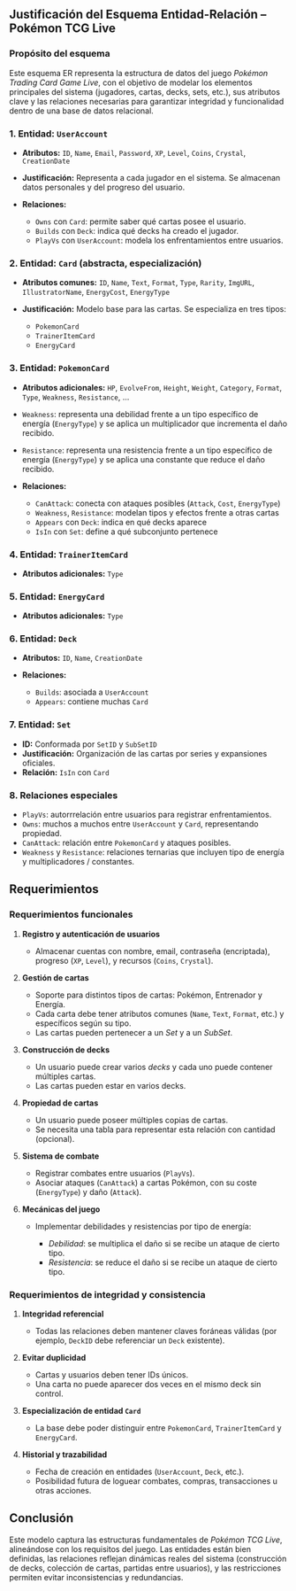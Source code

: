 ## Justificación del Esquema Entidad-Relación – Pokémon TCG Live

### Propósito del esquema

Este esquema ER representa la estructura de datos del juego *Pokémon Trading Card Game Live*, con el objetivo de modelar los elementos principales del sistema (jugadores, cartas, decks, sets, etc.), sus atributos clave y las relaciones necesarias para garantizar integridad y funcionalidad dentro de una base de datos relacional.

### 1. Entidad: `UserAccount`

* **Atributos:** `ID`, `Name`, `Email`, `Password`, `XP`, `Level`, `Coins`, `Crystal`, `CreationDate`
* **Justificación:** Representa a cada jugador en el sistema. Se almacenan datos personales y del progreso del usuario.
* **Relaciones:**

  * `Owns` con `Card`: permite saber qué cartas posee el usuario.
  * `Builds` con `Deck`: indica qué decks ha creado el jugador.
  * `PlayVs` con `UserAccount`: modela los enfrentamientos entre usuarios.

### 2. Entidad: `Card` (abstracta, especialización)

* **Atributos comunes:** `ID`, `Name`, `Text`, `Format`, `Type`, `Rarity`, `ImgURL`, `IllustratorName`, `EnergyCost`, `EnergyType`
* **Justificación:** Modelo base para las cartas. Se especializa en tres tipos:

  * `PokemonCard`
  * `TrainerItemCard`
  * `EnergyCard`

### 3. Entidad: `PokemonCard`

* **Atributos adicionales:** `HP`, `EvolveFrom`, `Height`, `Weight`, `Category`, `Format`, `Type`, `Weakness`, `Resistance`, ...

* `Weakness`: representa una debilidad frente a un tipo específico de energía (`EnergyType`) y se aplica un multiplicador que incrementa el daño recibido.

* `Resistance`: representa una resistencia frente a un tipo específico de energía (`EnergyType`) y se aplica una constante que reduce el daño recibido.

* **Relaciones:**

  * `CanAttack`: conecta con ataques posibles (`Attack`, `Cost`, `EnergyType`)
  * `Weakness`, `Resistance`: modelan tipos y efectos frente a otras cartas
  * `Appears` con `Deck`: indica en qué decks aparece
  * `IsIn` con `Set`: define a qué subconjunto pertenece

### 4. Entidad: `TrainerItemCard`

* **Atributos adicionales:** `Type`

### 5. Entidad: `EnergyCard`

* **Atributos adicionales:** `Type`

### 6. Entidad: `Deck`

* **Atributos:** `ID`, `Name`, `CreationDate`
* **Relaciones:**

  * `Builds`: asociada a `UserAccount`
  * `Appears`: contiene muchas `Card`

### 7. Entidad: `Set`

* **ID:** Conformada por `SetID` y `SubSetID`
* **Justificación:** Organización de las cartas por series y expansiones oficiales.
* **Relación:** `IsIn` con `Card`

### 8. Relaciones especiales

* `PlayVs`: autorrrelación entre usuarios para registrar enfrentamientos.
* `Owns`: muchos a muchos entre `UserAccount` y `Card`, representando propiedad.
* `CanAttack`: relación entre `PokemonCard` y ataques posibles.
* `Weakness` y `Resistance`: relaciones ternarias que incluyen tipo de energía y multiplicadores / constantes.

## Requerimientos

### **Requerimientos funcionales**

1. **Registro y autenticación de usuarios**

   * Almacenar cuentas con nombre, email, contraseña (encriptada), progreso (`XP`, `Level`), y recursos (`Coins`, `Crystal`).

2. **Gestión de cartas**

   * Soporte para distintos tipos de cartas: Pokémon, Entrenador y Energía.
   * Cada carta debe tener atributos comunes (`Name`, `Text`, `Format`, etc.) y específicos según su tipo.
   * Las cartas pueden pertenecer a un *Set* y a un *SubSet*.

3. **Construcción de decks**

   * Un usuario puede crear varios *decks* y cada uno puede contener múltiples cartas.
   * Las cartas pueden estar en varios decks.

4. **Propiedad de cartas**

   * Un usuario puede poseer múltiples copias de cartas.
   * Se necesita una tabla para representar esta relación con cantidad (opcional).

5. **Sistema de combate**

   * Registrar combates entre usuarios (`PlayVs`).
   * Asociar ataques (`CanAttack`) a cartas Pokémon, con su coste (`EnergyType`) y daño (`Attack`).

6. **Mecánicas del juego**

   * Implementar debilidades y resistencias por tipo de energía:

     * *Debilidad*: se multiplica el daño si se recibe un ataque de cierto tipo.
     * *Resistencia*: se reduce el daño si se recibe un ataque de cierto tipo.

### **Requerimientos de integridad y consistencia**

1. **Integridad referencial**

   * Todas las relaciones deben mantener claves foráneas válidas (por ejemplo, `DeckID` debe referenciar un `Deck` existente).

2. **Evitar duplicidad**

   * Cartas y usuarios deben tener IDs únicos.
   * Una carta no puede aparecer dos veces en el mismo deck sin control.

3. **Especialización de entidad `Card`**

   * La base debe poder distinguir entre `PokemonCard`, `TrainerItemCard` y `EnergyCard`.

4. **Historial y trazabilidad**

   * Fecha de creación en entidades (`UserAccount`, `Deck`, etc.).
   * Posibilidad futura de loguear combates, compras, transacciones u otras acciones.

## Conclusión

Este modelo captura las estructuras fundamentales de *Pokémon TCG Live*, alineándose con los requisitos del juego. Las entidades están bien definidas, las relaciones reflejan dinámicas reales del sistema (construcción de decks, colección de cartas, partidas entre usuarios), y las restricciones permiten evitar inconsistencias y redundancias.

